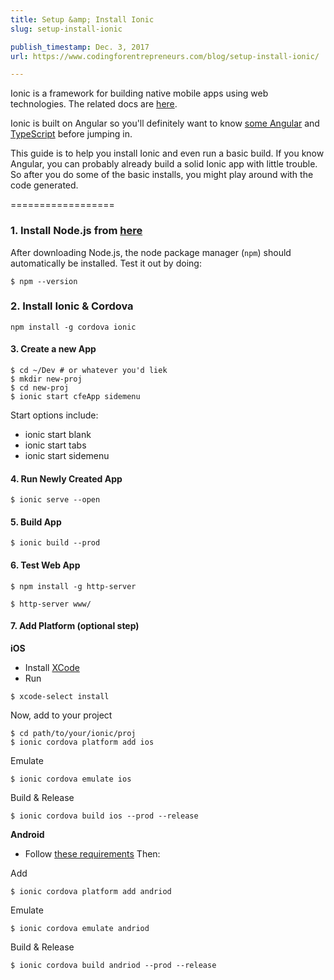 ```yaml
---
title: Setup &amp; Install Ionic
slug: setup-install-ionic

publish_timestamp: Dec. 3, 2017
url: https://www.codingforentrepreneurs.com/blog/setup-install-ionic/

---
```


Ionic is a framework for building native mobile apps using web technologies. The related docs are [here](https://ionicframework.com/docs/).

Ionic is built on Angular so you'll definitely want to know [some Angular](https://www.codingforentrepreneurs.com/tags/angular/) and [TypeScript](https://www.codingforentrepreneurs.com/projects/getting-started-typescript/) before jumping in. 

This guide is to help you install Ionic and even run a basic build. If you know Angular, you can probably already build a solid Ionic app with little trouble. So after you do some of the basic installs, you might play around with the code generated.

==================

### 1. Install Node.js from [here](https://nodejs.org/en/download/)
After downloading Node.js, the node package manager (`npm`) should automatically be installed.  Test it out by doing:

```
$ npm --version
```


### 2. Install Ionic & Cordova 

```
npm install -g cordova ionic
```


#### 3. Create a new App

```
$ cd ~/Dev # or whatever you'd liek
$ mkdir new-proj
$ cd new-proj 
$ ionic start cfeApp sidemenu
```
Start options include:
- ionic start <appname> blank
- ionic start <appname> tabs
- ionic start <appname> sidemenu


#### 4. Run Newly Created App
```
$ ionic serve --open
```


#### 5. Build App
```
$ ionic build --prod 
```

#### 6. Test Web App

```
$ npm install -g http-server

$ http-server www/

```

#### 7. Add Platform (optional step)

**iOS**
- Install [XCode](https://developer.apple.com/xcode/)
- Run
```
$ xcode-select install
```

Now, add to your project
```
$ cd path/to/your/ionic/proj 
$ ionic cordova platform add ios
```

Emulate
```
$ ionic cordova emulate ios
```

Build & Release
```
$ ionic cordova build ios --prod --release
```

**Android** 
- Follow [these requirements](https://cordova.apache.org/docs/en/latest/guide/platforms/android/#installing-the-requirements)
Then:

Add
```
$ ionic cordova platform add andriod
```

Emulate
```
$ ionic cordova emulate andriod
```

Build & Release
```
$ ionic cordova build andriod --prod --release
```